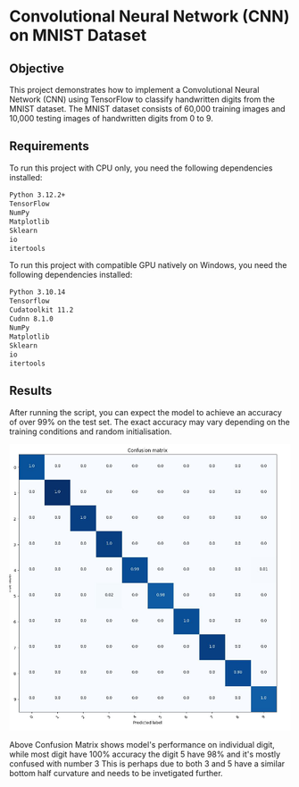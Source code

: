 # Convolutional Neural Network (CNN) on MNIST Dataset

## Objective

This project demonstrates how to implement a Convolutional Neural Network (CNN) using TensorFlow to classify handwritten digits from the MNIST dataset. 
The MNIST dataset consists of 60,000 training images and 10,000 testing images of handwritten digits from 0 to 9.

## Requirements

To run this project with CPU only, you need the following dependencies installed:

    Python 3.12.2+
    TensorFlow
    NumPy
    Matplotlib
    Sklearn
    io
    itertools

To run this project with compatible GPU natively on Windows, you need the following dependencies installed:

    Python 3.10.14
    Tensorflow
    Cudatoolkit 11.2
    Cudnn 8.1.0
    NumPy
    Matplotlib
    Sklearn
    io
    itertools

## Results

After running the script, you can expect the model to achieve an accuracy of over 99% on the test set. 
The exact accuracy may vary depending on the training conditions and random initialisation.

![Confusion Matrix](https://github.com/JackXLin/CNN_with_MNIST_dataset/blob/main/Capture.JPG)

Above Confusion Matrix shows model's performance on individual digit, while most digit have 100% accuracy the digit 5 have 98% and it's mostly confused with number 3
This is perhaps due to both 3 and 5 have a similar bottom half curvature and needs to be invetigated further.
